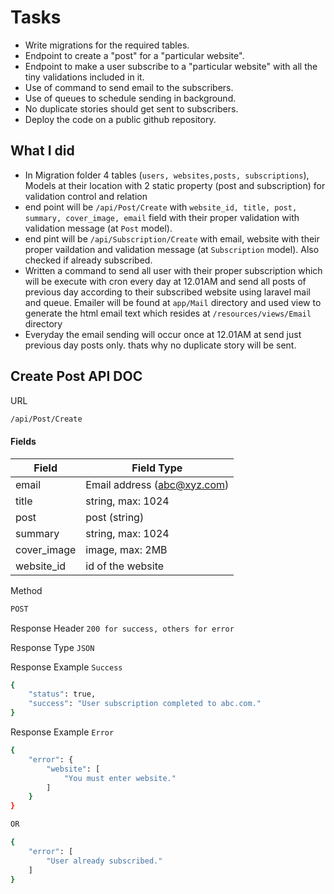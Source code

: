 # Tasks

- Write migrations for the required tables.
- Endpoint to create a "post" for a "particular website".
- Endpoint to make a user subscribe to a "particular website" with all the tiny validations included in it.
- Use of command to send email to the subscribers.
- Use of queues to schedule sending in background.
- No duplicate stories should get sent to subscribers.
- Deploy the code on a public github repository.

## What I did

- In Migration folder 4 tables (```users, websites,posts, subscriptions```), Models at their location with 2 static property (post and subscription) for validation control and relation
- end point will be ```/api/Post/Create``` with ```website_id, title, post, summary, cover_image, email``` field with their proper validation with validation message (at ```Post``` model).
- end pint will be ```/api/Subscription/Create``` with email, website with their proper vaildation and validation message (at ```Subscription``` model). Also checked if already subscribed.
- Written a command to send all user with their proper subscription which will be execute with cron every day at 12.01AM and send all posts of previous day according to their subscribed website using laravel mail and queue. Emailer will be found at ```app/Mail``` directory and used view to generate the html email text which resides at ```/resources/views/Email``` directory
- Everyday the email sending will occur once at 12.01AM at send just previous day posts only. thats why no duplicate story will be sent.

## Create Post API DOC
URL
```sh
/api/Post/Create
```

#### Fields
| Field | Field Type |
|-------|------------|
|email| Email address (abc@xyz.com)|
|title|string, max: 1024|
|post| post (string)|
|summary| string, max: 1024|
|cover_image|image, max: 2MB|
|website_id|id of the website|

Method
```sh
POST
```
Response Header
```200 for success, others for error```


Response Type
```JSON```

Response Example ```Success```
```sh
{
    "status": true,
    "success": "User subscription completed to abc.com."
}
```

Response Example ```Error```
```sh
{
    "error": {
        "website": [
            "You must enter website."
        ]
    }
}

OR

{
    "error": [
        "User already subscribed."
    ]
}
```
